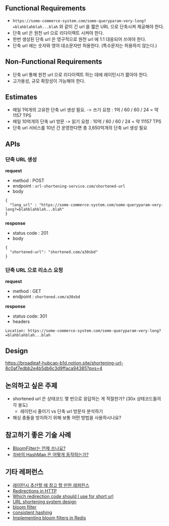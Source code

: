 
## Functional Requirements

* `https://some-commerce-system.com/some-queryparam-very-long?=blahblahblah...blah` 와 같이 긴 url 을 짧은 URL 으로 단축시켜 제공해야 한다.
* 단축 url 은 원천 url 으로 리다이렉트 시켜야 한다.
* 한번 생성된 단축 url 은 영구적으로 원천 url 에 1:1 대응되어 쓰여야 한다.
* 단축 url 에는 숫자와 영어 대소문자만 허용한다. (특수문자는 허용하지 않는다.)



## Non-Functional Requirements
* 단축 url 통해 원천 url 으로 리다이렉트 하는 데에 레이턴시가 짦아야 한다.
* 고가용성, 규모 확장성이 가능해야 한다.


## Estimates
* 매일 1억개의 고유한 단축 url 생성 필요. -> 쓰기 요청 : 1억 / 60 / 60 / 24 = 약 1157 TPS
* 매일 10억개의 단축 url 방문 -> 읽기 요청 : 10억 / 60 / 60 / 24 = 약 11157 TPS
* 단축 url 서비스를 10년 간 운영한다면 총 3,650억개의 단축 url 생성 필요


## APIs

### 단축 URL 생성

**request**
* method : POST
* endpoint : `url-shortening-service.com/shortened-url`
* body
```
{
  "long_url" : "https://some-commerce-system.com/some-queryparam-very-long?=blahblahblah...blah"
}
```
**response**
* status code : 201
* body
```
{
  "shortened-url": "shortened.com/a30sbd"
}
```


### 단축 URL 으로 리소스 요청
**request**
* method : GET
* endpoint : `shortened.com/a30sbd`

**response**
* status code: 301
* headers
```
Location: https://some-commerce-system.com/some-queryparam-very-long?=blahblahblah...blah
```


## Design
https://broadleaf-hubcap-b1d.notion.site/shortening-url-8c0af7edbb2e4b5db6c3d9ffaca94385?pvs=4


## 논의하고 싶은 주제
* shortened url 은 상태코드 몇 번으로 응답하는 게 적절한가? (30x 상태코드들의 각 용도)
  * 레이턴시 줄이기 vs 단축 url 방문자 분석하기 
* 해싱 충돌을 방지하기 위해 보통 어떤 방법을 사용하시나요? 



## 참고하기 좋은 기술 사례
* [BloomFilter는 언제 쓰나요?](https://meetup.nhncloud.com/posts/192)
* [자바의 HashMap 은 어떻게 동작하는가?](https://d2.naver.com/helloworld/831311)

## 기타 레퍼런스
* [레이턴시 추산할 때 참고 할 만한 레퍼런스](https://gist.github.com/jboner/2841832)
* [Redirections in HTTP](https://developer.mozilla.org/en-US/docs/Web/HTTP/Redirections)
* [Which redirection code should I use for short url](https://linkila.com/blog/301-vs-302-vs-303-vs-307-vs-308-whic-redirection-code-should-i-use-for-short-urls/)
* [URL shortening system design](https://systemdesign.one/url-shortening-system-design/)
* [bloom filter](https://systemdesign.one/bloom-filters-explained/)
* [consistent hashing](https://binux.tistory.com/119)
* [Implementing bloom filters in Redis](https://aws.amazon.com/ko/blogs/database/powering-recommendation-models-using-amazon-elasticache-for-redis-at-coffee-meets-bagel/)
